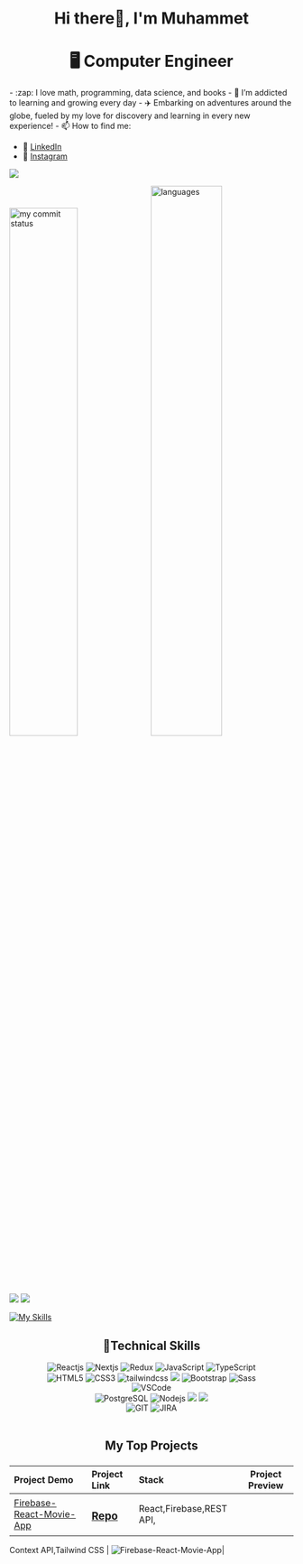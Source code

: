 <h1 align="center">Hi there👋, I'm Muhammet</h1>


<h1 align="center">🖥️ Computer Engineer</h1>
- :zap: I love math, programming, data science, and books
- 🌱 I’m addicted to learning and growing every day
- ✈️ Embarking on adventures around the globe, fueled by my love for discovery and learning in every new experience!
- 📫 How to find me: 
  
  - :office: [LinkedIn](www.linkedin.com/in/muhammet-erol)
  -  🔗 [Instagram](https://www.instagram.com/muhammeterl1912/)

![](https://komarev.com/ghpvc/?username=muhammeterl1912)

 <img src="https://github-readme-streak-stats.herokuapp.com/?user=muhammeterl1912&theme=chartreuse-dark" alt="my commit status" width="49%" />

  <img src="https://github-readme-stats.vercel.app/api/top-langs/?username=muhammeterl1912&theme=chartreuse-dark&layout=compact" alt="languages" width="50%">

  ![](https://media.giphy.com/media/iIqmM5tTjmpOB9mpbn/giphy.gif)
<img src=”https://media.giphy.com/media/iIqmM5tTjmpOB9mpbn/giphy.gif”/>

[![My Skills](https://skillicons.dev/icons?i=c,ts,js,html,css,react,redux,nodejs,express,pug,jquery,sass,bootstrap,materialui,styledcomponents,tailwind,sqlite,postgres,vscode,postman,github,wordpress&theme=light&perline=5)](https://skillicons.dev)

<h2 align="center">🚀Technical Skills</h2>
<div align="center">
<img      src="https://img.shields.io/badge/React-20232A?style=for-the-badge&logo=react&logoColor=61DAFB"  alt="Reactjs"  />
<img src="https://img.shields.io/badge/Next-black?style=for-the-badge&logo=next.js&logoColor=white" alt="Nextjs"  />
<img src="https://img.shields.io/badge/redux-%23593d88.svg?style=for-the-badge&logo=redux&logoColor=white"  alt="Redux" />      
<img      src="https://img.shields.io/badge/JavaScript-323330?style=for-the-badge&logo=javascript&logoColor=F7DF1E"    alt="JavaScript"  />
<img      src="https://img.shields.io/badge/typescript-%23007ACC.svg?style=for-the-badge&logo=typescript&logoColor=white"  alt="TypeScript"  />
</br>
<img      src="https://img.shields.io/badge/HTML5-E34F26?style=for-the-badge&logo=html5&logoColor=white"        alt="HTML5"        />
<img
src="https://img.shields.io/badge/CSS3-1572B6?style=for-the-badge&logo=css3&logoColor=white"  alt="CSS3"     />
<img        src="https://img.shields.io/badge/tailwindcss-%2338B2AC.svg?style=for-the-badge&logo=tailwind-css&logoColor=white" alt="tailwindcss" />
<img 
src="https://img.shields.io/badge/MUI-%230081CB.svg?style=for-the-badge&logo=mui&logoColor=white" />
<img
src="https://img.shields.io/badge/Bootstrap-563D7C?style=for-the-badge&logo=bootstrap&logoColor=white" alt="Bootstrap" />
<img src="https://img.shields.io/badge/Sass-CC6699?style=for-the-badge&logo=sass&logoColor=white" alt="Sass"  />
</br>
<img  src="https://img.shields.io/badge/Visual_Studio_Code-0078D4?style=for-the-badge&logo=visual%20studio%20code&logoColor=white" alt="VSCode"  />
</br>
 <img    src="https://img.shields.io/badge/PostgreSQL-316192?style=for-the-badge&logo=postgresql&logoColor=white"         alt="PostgreSQL"         />
<img  src="https://img.shields.io/badge/Node.js-43853D?style=for-the-badge&logo=node.js&logoColor=white"         alt="Nodejs"         />
<img        src="https://img.shields.io/badge/express.js-%23404d59.svg?style=for-the-badge&logo=express&logoColor=%2361DAFB"        />
<img        src="https://img.shields.io/badge/MongoDB-%234ea94b.svg?style=for-the-badge&logo=mongodb&logoColor=white"        />
</br>
<img src="https://img.shields.io/badge/GIT-E44C30?style=for-the-badge&logo=git&logoColor=white" alt="GIT"
        />
<img src="https://img.shields.io/badge/Jira-0052CC?style=for-the-badge&logo=Jira&logoColor=white" alt="JIRA" />

</div>

</br>

<h2 align="center">My Top Projects</h2>

###

| Project Demo | Project Link   | Stack      | Project Preview |
| :---         |     :---       | :---       |      :---:      |
| [Firebase-React-Movie-App](https://merol-firebase-react-movie.netlify.app/)  | <h3>[Repo](https://github.com/muhammeterl1912/Firebase-React-Movie-App)</h3>|React,Firebase,REST API,
 Context API,Tailwind CSS 
 | ![Firebase-React-Movie-App](https://www.google.com/search?q=!%5Bchrome-capture-2024-5-8%5D(https%3A%2F%2Fgithub.com%2Fmuhammeterl1912%2FFirebase-React-Movie-App%2Fassets%2F118777871%2F1c50bc68-bb97-456f-b80c-90150cce6b8f)&oq=!%5Bchrome-capture-2024-5-8%5D(https%3A%2F%2Fgithub.com%2Fmuhammeterl1912%2FFirebase-React-Movie-App%2Fassets%2F118777871%2F1c50bc68-bb97-456f-b80c-90150cce6b8f)&gs_lcrp=EgZjaHJvbWUyBggAEEUYOdIBCDEwNjZqMGo0qAIAsAIB&sourceid=chrome&ie=UTF-8)|

<br>

